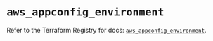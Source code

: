 # `aws_appconfig_environment`

Refer to the Terraform Registry for docs: [`aws_appconfig_environment`](https://registry.terraform.io/providers/hashicorp/aws/5.65.0/docs/resources/appconfig_environment).
